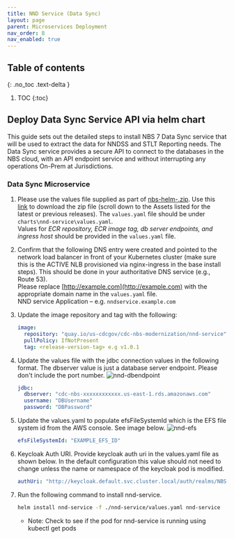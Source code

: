 ```yaml
---
title: NND Service (Data Sync)
layout: page
parent: Microservices Deployment
nav_order: 8
nav_enabled: true
---
```


## Table of contents
{: .no_toc .text-delta }

1. TOC
{:toc}

## Deploy Data Sync Service API via helm chart
This guide sets out the detailed steps to install NBS 7 Data Sync service that will be used to extract the data for NNDSS and STLT Reporting needs. The Data Sync service provides a secure API to connect to the databases in the NBS cloud, with an API endpoint service and without interrupting any operations On-Prem at Jurisdictions.

### Data Sync Microservice

1. Please use the values file supplied as part of [nbs-helm-<release>.zip](https://github.com/CDCgov/nbs-helm/releases). Use this [link](https://github.com/CDCgov/nbs-helm/releases) to download the zip file (scroll down to the Assets listed for the latest or previous releases). The `values.yaml` file should be under `charts\nnd-service\values.yaml`.  
   Values for *ECR repository, ECR image tag, db server endpoints, and ingress host* should be provided in the `values.yaml` file.

2. Confirm that the following DNS entry were created and pointed to the network load balancer in front of your Kubernetes cluster (make sure this is the ACTIVE NLB provisioned via nginx-ingress in the base install steps). This should be done in your authoritative DNS service (e.g., Route 53).  
   Please replace [http://example.com](http://example.com) with the appropriate domain name in the `values.yaml` file.  
   NND service Application – e.g. `nndservice.example.com`

3. Update the image repository and tag with the following:

   ```yaml
   image:
     repository: "quay.io/us-cdcgov/cdc-nbs-modernization/nnd-service"
     pullPolicy: IfNotPresent
     tag: <release-version-tag> e.g v1.0.1
   ```

4. Update the values file with the jdbc connection values in the following format. The dbserver value is just a database server endpoint. Please don't include the port number.
   ![nnd-dbendpoint](/NEDSS-SystemAdminGuide/docs/6_microservices_deployment/images/nnd-dbendpoint.png)
   
   ```yaml
   jdbc:
     dbserver: "cdc-nbs-xxxxxxxxxxxx.us-east-1.rds.amazonaws.com"
     username: "DBUsername"
     password: "DBPassword"
   ```
5. Update the values.yaml to populate efsFileSystemId which is the EFS file system id from the AWS console. See image below.
   ![nnd-efs](/NEDSS-SystemAdminGuide/docs/6_microservices_deployment/images/nnd-efsid.png)   

   ```yaml
   efsFileSystemId: "EXAMPLE_EFS_ID"
   ```
6. Keycloak Auth URI. Provide keycloak auth uri in the values.yaml file as shown below. In the default configuration this value should not need to change unless the name or namespace of the keycloak pod is modified.
   ```yaml
   authUri: "http://keycloak.default.svc.cluster.local/auth/realms/NBS"
   ```
7. Run the following command to install nnd-service.
   ```bash
   helm install nnd-service -f ./nnd-service/values.yaml nnd-service
   ```
   - Note: Check to see if the pod for nnd-service is running using kubectl get pods
